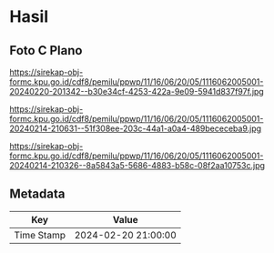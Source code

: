 # Hasil

## Foto C Plano

https://sirekap-obj-formc.kpu.go.id/cdf8/pemilu/ppwp/11/16/06/20/05/1116062005001-20240220-201342--b30e34cf-4253-422a-9e09-5941d837f97f.jpg

https://sirekap-obj-formc.kpu.go.id/cdf8/pemilu/ppwp/11/16/06/20/05/1116062005001-20240214-210631--51f308ee-203c-44a1-a0a4-489bececeba9.jpg

https://sirekap-obj-formc.kpu.go.id/cdf8/pemilu/ppwp/11/16/06/20/05/1116062005001-20240214-210326--8a5843a5-5686-4883-b58c-08f2aa10753c.jpg


## Metadata

| Key        | Value               |
| ---------- | ------------------- |
| Time Stamp | 2024-02-20 21:00:00 |



